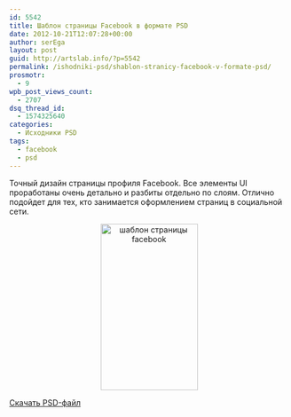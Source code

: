 ```yaml
---
id: 5542
title: Шаблон страницы Facebook в формате PSD
date: 2012-10-21T12:07:28+00:00
author: serEga
layout: post
guid: http://artslab.info/?p=5542
permalink: /ishodniki-psd/shablon-stranicy-facebook-v-formate-psd/
prosmotr:
  - 9
wpb_post_views_count:
  - 2707
dsq_thread_id:
  - 1574325640
categories:
  - Исходники PSD
tags:
  - facebook
  - psd
---
```

Точный дизайн страницы профиля Facebook. Все элементы UI проработаны очень детально и разбиты отдельно по слоям. Отлично подойдет для тех, кто занимается оформлением страниц в социальной сети.

<center>
  <a href="http://img.artslab.info/048_full.jpeg"><img src="http://img.artslab.info/048_full-175x300.jpg" alt="шаблон страницы facebook" title="facebook_template" width="175" height="300" class="aligncenter size-medium wp-image-5543" /></a>
</center>

[Скачать PSD-файл](http://freebiesbooth.com/facebook-timeline)